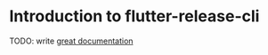 # Introduction to flutter-release-cli

TODO: write [great documentation](http://jacobian.org/writing/what-to-write/)
